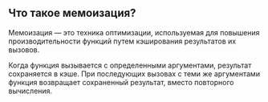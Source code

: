 ## Что такое мемоизация?

Мемоизация — это техника оптимизации, используемая для повышения производительности функций путем кэширования результатов их вызовов.

Когда функция вызывается с определенными аргументами, результат сохраняется в кэше. При последующих вызовах с теми же аргументами функция возвращает сохраненный результат, вместо повторного вычисления.